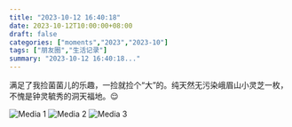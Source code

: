 ```yaml
---
title: "2023-10-12 16:40:18"
date: 2023-10-12T10:00:00+08:00
draft: false
categories: ["moments","2023","2023-10"]
tags: ["朋友圈","生活记录"]
summary: "2023-10-12 16:40:18..."
---
```


满足了我捡菌菌儿的乐趣，一捡就捡个“大”的。纯天然无污染峨眉山小灵芝一枚，不愧是钟灵毓秀的洞天福地。😌

![Media 1](/Moments/photos/2023-10-12/202310121640180.jpg)
![Media 2](/Moments/photos/2023-10-12/202310121640181.jpg)
![Media 3](/Moments/photos/2023-10-12/202310121640182.jpg)


